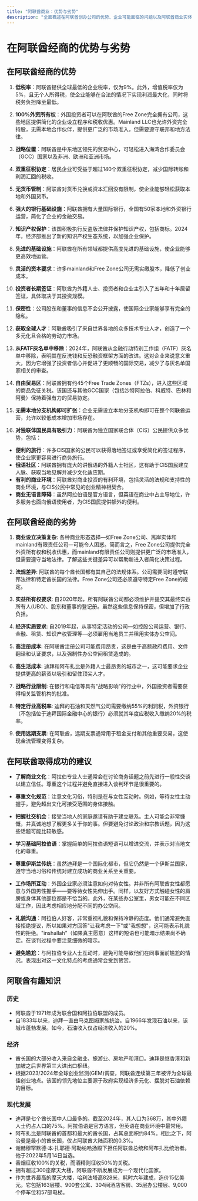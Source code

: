 ```yaml
---
title: "阿联酋商业：优势与劣势"
description: "全面概述在阿联酋创办公司的优势、企业可能面临的问题以及阿联酋商业实体的最佳应用场景。"
---
```


# 在阿联酋经商的优势与劣势

## 在阿联酋经商的优势

1. **低税率**：阿联酋提供全球最低的企业税率，仅为9%。此外，增值税率仅为5%，且无个人所得税，使企业能够在合法的情况下实现利润最大化，同时将税务负担降至最低。

2. **100%外资所有权**：外国投资者可以在阿联酋的Free Zone完全拥有公司，这些地区提供简化的企业设立程序和税收优惠。Mainland LLC也允许外资完全持股，无需本地合作伙伴，提供更广泛的市场准入，但需要遵守联邦和地方法律。

3. **战略位置**：阿联酋是中东地区领先的贸易中心，可轻松进入海湾合作委员会（GCC）国家以及非洲、欧洲和亚洲市场。

4. **双重征税协定**：居民企业可受益于超过140个双重征税协定，减少国际转账和利润汇回的税收。

5. **无货币管制**：阿联酋对货币兑换或资本汇回没有限制，使企业能够轻松获取本地和外国货币。

6. **强大的银行基础设施**：阿联酋拥有大量国际银行，全国有50家本地和外资银行运营，简化了企业的金融交易。

7. **知识产权保护**：该国积极执行反盗版法律并保护知识产权，包括商标。2024年，经济部推出了新的知识产权生态系统，以加强企业保护。

8. **先进的基础设施**：阿联酋在所有领域都提供高度先进的基础设施，使企业能够更高效地运营。

9. **灵活的资本要求**：许多mainland和Free Zone公司无需实缴股本，降低了创业成本。

10. **投资者长期签证**：阿联酋为外籍人士、投资者和企业主引入了五年和十年居留签证，具体取决于其投资规模。

11. **保密性**：公司股东和董事的信息不会公开披露，使国际企业家能够享有完全的隐私。

12. **获取全球人才**：阿联酋吸引了来自世界各地的众多技术专业人才，创造了一个多元化且合格的劳动力市场。

13. **从FATF灰名单中移除**：2024年，阿联酋从金融行动特别工作组（FATF）灰名单中移除，表明其在反洗钱和反恐融资框架方面的改进。这对企业来说意义重大，因为它增强了投资者信心并促进了更顺畅的国际交易，减少了与灰名单国家相关的审查。

14. **自由贸易区**：阿联酋拥有约45个Free Trade Zones（FTZs），进入这些区域的商品免征关税。该国还与其他GCC国家（包括沙特阿拉伯、科威特、巴林和阿曼）保持着强有力的贸易协定。

15. **无需本地分支机构即可扩张**：企业无需设立本地分支机构即可在整个阿联酋运营，允许以较低成本增加市场存在。

16. **对独联体国民具有吸引力**：阿联酋为独立国家联合体（CIS）公民提供众多优势，包括：

- **便利的旅行**：许多CIS国家的公民可以获得落地签证或享受简化的签证程序，使企业家更容易进行商务旅行。
- **俄语社区**：阿联酋拥有庞大的讲俄语的外籍人士社区，这有助于CIS国民建立人脉、获取当地见解并减少文化适应期。
- **有利的商业环境**：阿联酋对商业投资的有利环境，包括灵活的法规和支持性的商业环境，与CIS公民中常见的创业精神相契合。
- **商业无语言障碍**：虽然阿拉伯语是官方语言，但英语在商业中占主导地位，许多服务也面向俄语使用者，为CIS国民提供额外的便利。

## 在阿联酋经商的劣势

1. **商业设立决策复杂**: 各种商业形态选择—如Free Zone公司、离岸实体和mainland有限责任公司—可能令人困惑。简而言之，Free Zone公司提供完全外资所有权和税收优惠，而mainland有限责任公司则提供更广泛的市场准入，但需要遵守当地法律。了解这些关键差异可以帮助新进入者简化决策过程。

2. **法规差异**: 阿联酋的每个酋长国都有其自己的法规体系。公司需要同时遵守联邦法律和特定酋长国的法律。Free Zone公司还必须遵守特定Free Zone的规定。

3. **实益所有权要求**: 自2020年起，所有阿联酋公司都必须维护并提交其最终实益所有人(UBO)、股东和董事的登记册。虽然这些信息保持保密，但增加了行政负担。

4. **经济实质要求**: 自2019年起，从事特定活动的公司—如控股公司运营、银行、金融、租赁、知识产权管理等—必须雇用当地员工并租用实体办公空间。

5. **高注册成本**: 在阿联酋注册公司可能费用昂贵，这是由于高额政府费用、文件翻译和认证要求，以及强制性办公空间租赁造成的。

6. **高生活成本**: 迪拜和阿布扎比是外籍人士最昂贵的城市之一，这可能要求企业提供更高的薪资以吸引和留住顶尖人才。

7. **战略行业限制**: 在银行和电信等具有"战略影响"的行业中，外国投资者需要获得相关监管机构的批准。

8. **特定行业高税率**: 迪拜的石油和天然气公司需要缴纳55%的利润税，外资银行（不包括位于迪拜国际金融中心的银行）必须就其年度应税收入缴纳20%的税率。

9. **使用远期支票**: 在阿联酋，远期支票通常用于租金支付和其他重要交易，这使现金流管理变得复杂。

## 在阿联酋取得成功的建议

- **了解商业文化**：阿拉伯专业人士通常会在讨论商务话题之前先进行一般性交谈以建立信任。尊重这个过程并避免直接进入谈判环节是很重要的。

- **尊重文化规范**：注意文化习俗，特别是在与女性互动时。例如，等待女性主动握手，避免超出文化可接受范围的身体接触。

- **把握社交机会**：接受当地人的家庭邀请有助于建立联系。主人可能会非常慷慨，并真诚地想了解更多关于你的事。但要避免讨论政治和宗教话题，因为这些话题可能比较敏感。

- **学习基础阿拉伯语**：掌握简单的阿拉伯语短语可以增进交流，并表示对当地文化的尊重。

- **尊重伊斯兰传统**：虽然迪拜是一个国际化都市，但它仍然是一个伊斯兰国家，遵守当地习俗和传统对建立成功的商业关系至关重要。

- **工作场所互动**：外国企业家必须注意如何对待女性。并非所有阿联酋女性都愿意与外国男性握手——要等待女性先伸出手。同样，以友好方式触碰女性的肩膀或身体其他部位都是不恰当的。此外，在某些办公室里，男女可能在不同区域工作，因此考虑相应地分配不同的办公空间。

- **礼貌沟通**：阿拉伯人好客，非常重视礼貌和保持冷静的态度。他们通常避免直接拒绝提议，所以如果对方回答"让我考虑一下"或"我想想"，这可能表示礼貌性的拒绝。"inshallah"（如果真主愿意）这样的短语也可能暗示结果尚不确定。在谈判过程中要注意细微的暗示。

- **避免尴尬**：与阿拉伯专业人士互动时，避免可能导致他们在同事面前尴尬的情况。表现出对这一文化特点的考虑通常会受到赞赏。

## 阿联酋有趣知识

### 历史

- 阿联酋于1971年成为联合国和阿拉伯联盟的成员。
- 自1833年以来，迪拜一直由马克图姆家族统治。自1966年发现石油以来，该城市蓬勃发展。如今，石油收入仅占经济收入的20%。

### 经济

- 酋长国的大部分收入来自金融业、旅游业、房地产和港口。迪拜是继香港和新加坡之后世界第三大进出口枢纽。
- 根据2023/2024年全球创业监测(GEM)调查，阿联酋连续第三年被评为全球最佳创业地点。该国的领先地位主要源于政府实现经济多元化、摆脱对石油依赖的目标。

### 现代发展

- 迪拜是七个酋长国中人口最多的。截至2024年，其人口为368万，其中外籍人士约占人口的75%。阿拉伯语是官方语言，但英语在商业环境中最常用。
- 阿布扎比是阿联酋的首都和最大的酋长国，占其总面积约84%。相比之下，阿治曼是最小的酋长国，仅占阿联酋大陆面积的0.3%。
- 谢赫穆罕默德·本·扎耶德·阿勒纳哈扬殿下担任阿联酋总统和阿布扎比统治者。他于2022年5月14日当选。
- 香烟征收100%的关税，而酒精则征收50%的关税。
- 拥有超过300座摩天大楼，阿联酋不断发展成为一个现代化国家。
- 作为世界最高的摩天大楼，哈利法塔高828米，耗时六年建成，造价15亿美元。它包括163层楼、900套公寓、304间酒店客房、35层办公楼层、9,000个停车位和57部电梯。
